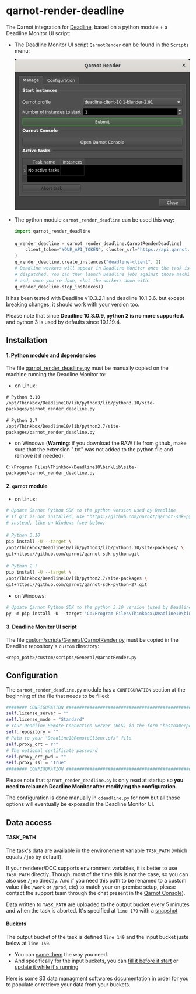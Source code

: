 # qarnot-render-deadline

The Qarnot integration for [Deadline](https://www.awsthinkbox.com/deadline), based on a python module + a Deadline Monitor UI script:

* The Deadline Monitor UI script `QarnotRender` can be found in the `Scripts` menu:

  ![qarnot-render-deadline Deadline Monitor UI script](qarnot-render-deadline-monitor_ui_script.png "qarnot-render-deadline Deadline Monitor UI script")

* The python module `qarnot_render_deadline` can be used this way:

  ```python
  import qarnot_render_deadline

  q_render_deadline = qarnot_render_deadline.QarnotRenderDeadline(
      client_token="YOUR_API_TOKEN", cluster_url="https://api.qarnot.com"
  )
  q_render_deadline.create_instances("deadline-client", 2)
  # Deadline workers will appear in Deadline Monitor once the task is fully
  # dispatched. You can then launch Deadline jobs against those machines
  # and, once you're done, shut the workers down with:
  q_render_deadline.stop_instances()
  ```

It has been tested with Deadline v10.3.2.1 and deadline 10.1.3.6. but except breaking changes, it should work with your version too.

Please note that since **Deadline 10.3.0.9, python 2 is no more supported.** and python 3 is used by defaults since 10.1.19.4.

## Installation

#### 1. Python module and dependencies

The file [qarnot_render_deadline.py](qarnot_render_deadline.py) must be manually copied on the machine running the Deadline Monitor to:

* on Linux:
```
# Python 3.10
/opt/Thinkbox/Deadline10/lib/python3/lib/python3.10/site-packages/qarnot_render_deadline.py

# Python 2.7
/opt/Thinkbox/Deadline10/lib/python2.7/site-packages/qarnot_render_deadline.py

```

* on Windows (**Warning**: if you download the RAW file from github, make sure that the extension ".txt" was not added to the python file and remove it if needed):
```
C:\Program Files\Thinkbox\Deadline10\bin\Lib\site-packages\qarnot_render_deadline.py
```

#### 2. `qarnot` module

   * on Linux:
   ```bash
  # Update Qarnot Python SDK to the python version used by Deadline
  # If git is not installed, use "https://github.com/qarnot/qarnot-sdk-python/archive/refs/heads/master.zip"
  # instead, like on Windows (see below)

  # Python 3.10
  pip install -U --target \
  /opt/Thinkbox/Deadline10/lib/python3/lib/python3.10/site-packages/ \
  git+https://github.com/qarnot/qarnot-sdk-python.git

  # Python 2.7 
  pip install -U --target \
  /opt/Thinkbox/Deadline10/lib/python2.7/site-packages \
  git+https://github.com/qarnot/qarnot-sdk-python-27.git

   ```

   * on Windows:
   ```powershell
   # Update Qarnot Python SDK to the python 3.10 version (used by Deadline)
   py -m pip install -U --target "C:\Program Files\Thinkbox\Deadline10\bin\Lib\site-packages" "https://github.com/qarnot/qarnot-sdk-python/archive/refs/heads/master.zip"
   ```
#### 3. Deadline Monitor UI script

The file [custom/scripts/General/QarnotRender.py](custom/scripts/General/QarnotRender.py) must be copied in the Deadline repository's `custom` directory:

```
<repo_path>/custom/scripts/General/QarnotRender.py
```

## Configuration

The `qarnot_render_deadline.py` module has a `CONFIGURATION` section at the beginning of the file that needs to be filled:

```python
######## CONFIGURATION #########################################################
self.license_server = ""
self.license_mode = "Standard"
# Your Deadline Remote Connection Server (RCS) in the form "hostname:port"
self.repository = ""
# Path to your "Deadline10RemoteClient.pfx" file
self.proxy_crt = r""
# The optional certificate password
self.proxy_crt_pwd = ""
self.proxy_ssl = "True"
######## CONFIGURATION #########################################################
```

Please note that `qarnot_render_deadline.py` is only read at startup so **you need to relaunch Deadline Monitor after modifying the configuration**.

The configuration is done manually in `qdeadline.py` for now but all those options will eventually be exposed in the Deadline Monitor UI.

## Data access
#### TASK_PATH
The task's data are available in the environement variable `TASK_PATH` (which equals `/job` by default).

If your renderer/DCC supports environment variables, it is better to use `TASK_PATH` directly. Though, most of the time this is not the case, so you can also use `/job` directly. And if you need this path to be renamed to a custom value (like `/work` or `/prod`, etc) to match your on-premise setup, please contact the support team through the chat present in the [Qarnot Console](https://console.qarnot.com/)).

Data written to `TASK_PATH` are uploaded to the output bucket every 5 minutes and when the task is aborted. It's specified at `line 179` with a [snapshot](https://qarnot.com/documentation/sdk-python/api/compute/task.html#qarnot.task.Task.snapshot)

#### Buckets

The output bucket of the task is defined `line 149` and the input bucket juste below at `line 150`. 
- You can [name them](https://qarnot.com/documentation/sdk-python/api/connection.html#qarnot.connection.Connection.retrieve_or_create_bucket) the way you need. 
- And specifically for the input buckets, you can [fill it before it start](https://qarnot.com/documentation/sdk-python/api/compute/task.html#qarnot.task.Task.resources) or [update it while it's running](https://qarnot.com/documentation/sdk-python/api/compute/task.html#qarnot.task.Task.update_resources)

Here is some S3 data managment softwares [documentation](https://qarnot.com/documentation/en/managing-your-data/with-any-s3-compatible-software/on-windows) in order for you to populate or retrieve your data from your buckets.